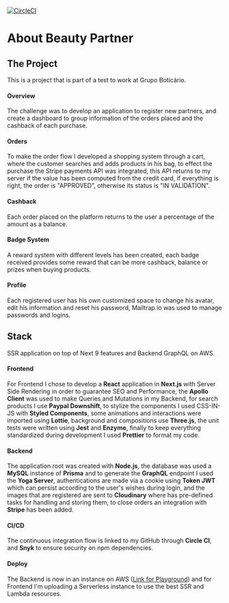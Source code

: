 [![CircleCI](https://circleci.com/gh/circleci/circleci-docs.svg?style=svg)](https://circleci.com/gh/hybear/beautypartner)

About Beauty Partner
==============================

## The Project
This is a project that is part of a test to work at Grupo Boticário.

#### Overview
The challenge was to develop an application to register new partners, and create a dashboard to group information of the orders placed and the cashback of each purchase.  
#### Orders
To make the order flow I developed a shopping system through a cart, where the customer searches and adds products in his bag, to effect the purchase the Stripe payments API was integrated, this API returns to my server if the value has been computed from the credit card, if everything is right, the order is "APPROVED", otherwise its status is "IN VALIDATION".  
  
#### Cashback
Each order placed on the platform returns to the user a percentage of the amount as a balance.  

#### Badge System
A reward system with different levels has been created, each badge received provides some reward that can be more cashback, balance or prizes when buying products.  

#### Profile
Each registered user has his own customized space to change his avatar, edit his information and reset his password, Mailtrap.io was used to manage passwords and logins.  

## Stack
SSR application on top of Next 9 features and Backend GraphQL on AWS.  

#### Frontend
For Frontend I chose to develop a **React** application in **Next.js** with Server Side Rendering in order to guarantee SEO and Performance, the **Apollo Client** was used to make Queries and Mutations in my Backend, for search products I use **Paypal Downshift**, to stylize the components I used CSS-IN-JS with **Styled Components**, some animations and interactions were imported using **Lottie**, background and compositions use **Three.js**, the unit tests were written using **Jest** and **Enzyme**, finally to keep everything standardized during development I used **Prettier** to format my code.  

#### Backend
The application root was created with **Node.js**, the database was used a **MySQL** instance of **Prisma** and to generate the **GraphQL** endpoint I used the **Yoga Server**, authentications are made via a cookie using **Token JWT** which can persist according to the user's wishes during login, and the images that are registered are sent to **Cloudinary** where has pre-defined tasks for handling and storing them, to close orders an integration with **Stripe** has been added.  

#### CI/CD
The continuous integration flow is linked to my GitHub through **Circle CI**, and **Snyk** to ensure security on npm dependencies.  


#### Deploy
The Backend is now in an instance on AWS ([Link for Playground](https://cgsy71zgc1.execute-api.eu-west-1.amazonaws.com/staging/)) and for Frontend I'm uploading a Serverless instance to use the best SSR and Lambda resources.
